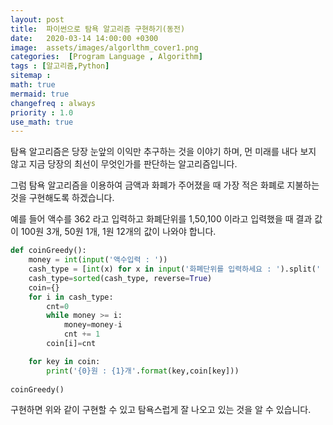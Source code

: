 ```yaml
---
layout: post
title:  파이썬으로 탐욕 알고리즘 구현하기(동전)
date:   2020-03-14 14:00:00 +0300
image:  assets/images/algorlthm_cover1.png
categories:  [Program Language , Algorithm]
tags : [알고리즘,Python]
sitemap :
math: true
mermaid: true
changefreq : always
priority : 1.0
use_math: true
---
```


탐욕 알고리즘은 당장 눈앞의 이익만 추구하는 것을 이야기 하며, 먼 미래를 내다 보지 않고 지금 당장의 최선이 무엇인가를 판단하는 알고리즘입니다. 

그럼 탐욕 알고리즘을 이용하여 금액과 화폐가 주어졌을 때 가장 적은 화폐로 지불하는 것을 구현해도록 하겠습니다. 

예를 들어 액수를 362 라고 입력하고 화폐단위를 1,50,100 이라고 입력했을 때 결과 값이 100원 3개, 50원 1개, 1원 12개의 값이 나와야 합니다. 

```python
def coinGreedy(): 
    money = int(input('액수입력 : '))
    cash_type = [int(x) for x in input('화폐단위를 입력하세요 : ').split(' ')]
    cash_type=sorted(cash_type, reverse=True)
    coin={}
    for i in cash_type:
        cnt=0
        while money >= i:
            money=money-i
            cnt += 1
        coin[i]=cnt

    for key in coin:
        print('{0}원 : {1}개'.format(key,coin[key]))
    
coinGreedy()
```
 
구현하면 위와 같이 구현할 수 있고 탐욕스럽게 잘 나오고 있는 것을 알 수 있습니다. 






